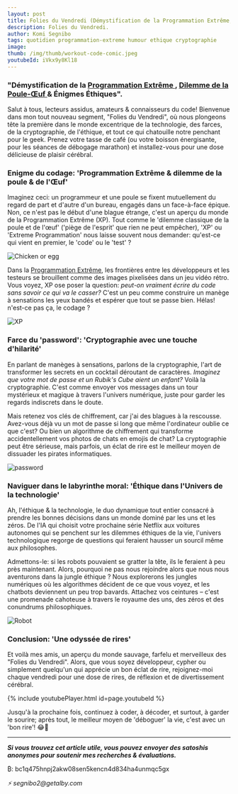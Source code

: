 ```yaml
---
layout: post
title: Folies du Vendredi (Démystification de la Programmation Extrême, Dilemme de la Poule-Œuf & Énigmes Éthiques).
description: Folies du Vendredi.
author: Komi Segnibo
tags: quotidien programmation-extreme humour ethique cryptographie
image: 
thumb: /img/thumb/workout-code-comic.jpeg
youtubeId: iVkx9y8Kl18
---
```

 
 <h3> "Démystification de la <a href="http://www.laputan.org/pub/books/xpinstall.pdf" target="_blank" rel="noopener noreferrer"> Programmation Extrême </a>, <a href="https://nigelwarburton.typepad.com/virtualphilosopher/files/Chicken.pdf" target="_blank" rel="noopener noreferrer"> Dilemme de la Poule-Œuf </a> & Énigmes Éthiques". </h3>

Salut à tous, lecteurs assidus, amateurs & connaisseurs du code! Bienvenue dans mon tout nouveau segment, "Folies du Vendredi", où nous plongeons tête la première dans le monde excentrique de la technologie, des farces, de la cryptographie, de l'éthique, et tout ce qui chatouille notre penchant pour le geek. Prenez votre tasse de café (ou votre boisson énergisante, pour les séances de débogage marathon) et installez-vous pour une dose délicieuse de plaisir cérébral.

<h3> Enigme du codage: 'Programmation Extrême & dilemme de la poule & de l'Œuf' </h3>

Imaginez ceci: un programmeur et une poule se fixent mutuellement du regard de part et d'autre d'un bureau, engagés dans un face-à-face épique. Non, ce n'est pas le début d'une blague étrange, c'est un aperçu du monde de la Programmation Extrême (XP). Tout comme le 'dilemme classique de la poule et de l'œuf' ('piège de l'esprit' que rien ne peut empêcher), 'XP' ou 'Extreme Programmation' nous laisse souvent nous demander: qu'est-ce qui vient en premier, le 'code' ou le 'test' ?

![Chicken or egg](https://i.imgur.com/0ffroQr.jpg)

Dans la [Programmation Extrême](https://athena.ecs.csus.edu/~buckley/CSc131_files/Extreme%20Programming%20a%20Gentle%20introduction.pdf), les frontières entre les développeurs et les testeurs se brouillent comme des images pixelisées dans un jeu vidéo rétro. Vous voyez, XP ose poser la question: _peut-on vraiment écrire du code sans savoir ce qui va le casser?_ C'est un peu comme construire un manège à sensations les yeux bandés et espérer que tout se passe bien. Hélas! n'est-ce pas ça, le codage ?

![XP](https://i.imgur.com/v4SVhj7.png)

<h3> Farce du 'password': 'Cryptographie avec une touche d'hilarité' </h3>

En parlant de manèges à sensations, parlons de la cryptographie, l'art de transformer les secrets en un cocktail déroutant de caractères. _Imaginez que votre mot de passe et un Rubik's Cube aient un enfant?_ Voilà la cryptographie. C'est comme envoyer vos messages dans un tour mystérieux et magique à travers l'univers numérique, juste pour garder les regards indiscrets dans le doute.

Mais retenez vos clés de chiffrement, car j'ai des blagues à la rescousse. Avez-vous déjà vu un mot de passe si long que même l'ordinateur oublie ce que c'est? Ou bien un algorithme de chiffrement qui transforme accidentellement vos photos de chats en emojis de chat? La cryptographie peut être sérieuse, mais parfois, un éclat de rire est le meilleur moyen de dissuader les pirates informatiques.

![password](https://i.imgur.com/qgFCh62l.jpg)

<h3> Naviguer dans le labyrinthe moral: 'Éthique dans l'Univers de la technologie' </h3>

Ah, l'éthique & la technologie, le duo dynamique tout entier consacré à prendre les bonnes décisions dans un monde dominé par les uns et les zéros. De l'IA qui choisit votre prochaine série Netflix aux voitures autonomes qui se penchent sur les dilemmes éthiques de la vie, l'univers technologique regorge de questions qui feraient hausser un sourcil même aux philosophes.

Admettons-le: si les robots pouvaient se gratter la tête, ils le feraient à peu près maintenant. Alors, pourquoi ne pas nous rejoindre alors que nous nous aventurons dans la jungle éthique ? Nous explorerons les jungles numériques où les algorithmes décident de ce que vous voyez, et les chatbots deviennent un peu trop bavards. Attachez vos ceintures – c'est une promenade cahoteuse à travers le royaume des uns, des zéros et des conundrums philosophiques.

![Robot](https://i.imgur.com/hOmM0bfl.jpg)

<h3> Conclusion: 'Une odyssée de rires' </h3>

Et voilà mes amis, un aperçu du monde sauvage, farfelu et merveilleux des "Folies du Vendredi". Alors, que vous soyez développeur, cypher ou simplement quelqu'un qui apprécie un bon éclat de rire, rejoignez-moi chaque vendredi pour une dose de rires, de réflexion et de divertissement cérébral.

{% include youtubePlayer.html id=page.youtubeId %}

Jusqu'à la prochaine fois, continuez à coder, à décoder, et surtout, à garder le sourire; après tout, le meilleur moyen de 'déboguer' la vie, c'est avec un 'bon rire'! 😂🤣

--------------------------------------------------------------

_**Si vous trouvez cet article utile, vous pouvez envoyer des satoshis anonymes pour soutenir mes recherches & évaluations.**_

₿: bc1q475hnpj2akw08sen5kencn4d834ha4unmqc5gx

_⚡ segnibo2@getalby.com_
